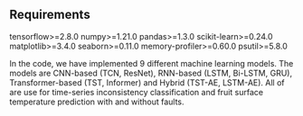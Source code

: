 ## Requirements

tensorflow>=2.8.0
numpy>=1.21.0
pandas>=1.3.0
scikit-learn>=0.24.0
matplotlib>=3.4.0
seaborn>=0.11.0
memory-profiler>=0.60.0
psutil>=5.8.0

In the code, we have implemented 9 different machine learning models. The models are CNN-based (TCN, ResNet), RNN-based (LSTM, Bi-LSTM, GRU), Transformer-based (TST, Informer) and Hybrid (TST-AE, LSTM-AE).
All of are use for time-series inconsistency classification and fruit surface temperature prediction with and without faults.  

